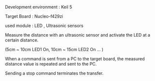 Development environment : Keil 5

Target Board : Nucleo-f429zi

used module : LED , Ultrasonic sensors

Measure the distance with an ultrasonic sensor and activate the LED at a certain distance. 

(5cm ~ 10cm LED1 On, 10cm ~ 15cm LED2 On ... )

When a command is sent from a PC to the target board, the measured distance value is repeated and sent to the PC.

Sending a stop command terminates the transfer.
